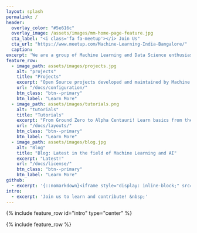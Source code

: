 ```yaml
---
layout: splash
permalink: /
header:
  overlay_color: "#5e616c"
  overlay_image: /assets/images/mm-home-page-feature.jpg
  cta_label: "<i class='fa fa-meetup'></i> Join Us"
  cta_url: "https://www.meetup.com/Machine-Learning-India-Bangalore/"
  caption:
excerpt: 'We are a group of Machine Learning and Data Science enthusiasts. We meet to discuss research papers and have featured talks by experts in industry and academia. The purpose is to build a community around students, researchers, corporations in Machine Learning and Data Science.<br /> <small><a href="https://www.meetup.com/Machine-Learning-India-Bangalore/">Machine Learning Bangalore MeetUp</a></small><br /><br />'
feature_row:
  - image_path: assets/images/projects.jpg
    alt: "projects"
    title: "Projects"
    excerpt: "Open Source projects developed and maintained by Machine Learning Bangalore Chapter"
    url: "/docs/configuration/"
    btn_class: "btn--primary"
    btn_label: "Learn More"
  - image_path: assets/images/tutorials.png
    alt: "tutorials"
    title: "Tutorials"
    excerpt: "From Ground Zero to Alpha Centauri! Learn basics from the Pros"
    url: "/docs/layouts/"
    btn_class: "btn--primary"
    btn_label: "Learn More"
  - image_path: assets/images/blog.jpg
    alt: "Blog"
    title: "Blog: Latest in the field of Machine Learning and AI"
    excerpt: "Latest!"
    url: "/docs/license/"
    btn_class: "btn--primary"
    btn_label: "Learn More"
github:
  - excerpt: '{::nomarkdown}<iframe style="display: inline-block;" src="https://ghbtns.com/github-btn.html?user=mmistakes&repo=minimal-mistakes&type=star&count=true&size=large" frameborder="0" scrolling="0" width="160px" height="30px"></iframe> <iframe style="display: inline-block;" src="https://ghbtns.com/github-btn.html?user=mmistakes&repo=minimal-mistakes&type=fork&count=true&size=large" frameborder="0" scrolling="0" width="158px" height="30px"></iframe>{:/nomarkdown}'
intro:
  - excerpt: 'Join us to learn and contribute! &nbsp;'
---
```


{% include feature_row id="intro" type="center" %}

{% include feature_row %}

